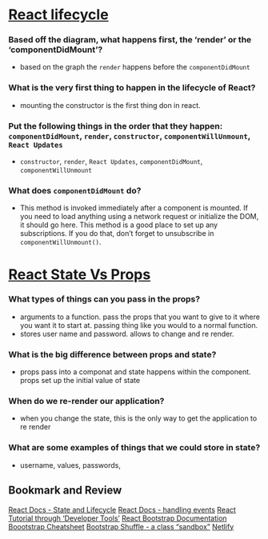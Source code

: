 # [React lifecycle](https://medium.com/@joshuablankenshipnola/react-component-lifecycle-events-cb77e670a093) 

### Based off the diagram, what happens first, the ‘render’ or the ‘componentDidMount’?
* based on the graph the `render` happens before the `componentDidMount`

### What is the very first thing to happen in the lifecycle of React?
* mounting the constructor is the first thing don in react.

### Put the following things in the order that they happen: `componentDidMount`, `render`, `constructor`, `componentWillUnmount`, `React Updates`
* `constructor`, `render`, `React Updates`, `componentDidMount`, `componentWillUnmount`

### What does `componentDidMount` do?
* This method is invoked immediately after a component is mounted. If you need to load anything using a network request or initialize the DOM, it should go here. This method is a good place to set up any subscriptions. If you do that, don’t forget to unsubscribe in `componentWillUnmount()`.


# [React State Vs Props](https://www.youtube.com/watch?v=IYvD9oBCuJI)

### What types of things can you pass in the props?
* arguments to a function. pass the props that you want to give to it where you want it to start at. passing thing like you would to a normal function.
* stores user name and password. allows to change and re render.

### What is the big difference between props and state?
* props pass into a componat and state happens within the component. props set up the initial value of state

### When do we re-render our application?
* when you change the state, this is the only way to get the application to re render

### What are some examples of things that we could store in state?
* username, values, passwords, 

## Bookmark and Review
[React Docs - State and Lifecycle](https://reactjs.org/docs/state-and-lifecycle.html)
[React Docs - handling events](https://reactjs.org/docs/handling-events.html)
[React Tutorial through ‘Developer Tools’](https://reactjs.org/tutorial/tutorial.html)
[React Bootstrap Documentation](https://react-bootstrap.github.io/)
[Boootstrap Cheatsheet](https://getbootstrap.com/docs/5.0/examples/cheatsheet/)
[Bootstrap Shuffle - a class “sandbox”](https://bootstrapshuffle.com/classes)
[Netlify](https://www.netlify.com/)
